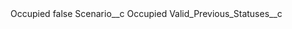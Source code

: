 <?xml version="1.0" encoding="UTF-8"?>
<CustomMetadata xmlns="http://soap.sforce.com/2006/04/metadata" xmlns:xsi="http://www.w3.org/2001/XMLSchema-instance" xmlns:xsd="http://www.w3.org/2001/XMLSchema">
    <label>Occupied</label>
    <protected>false</protected>
    <values>
        <field>Scenario__c</field>
        <value xsi:type="xsd:string">Occupied</value>
    </values>
    <values>
        <field>Valid_Previous_Statuses__c</field>
        <value xsi:nil="true"/>
    </values>
</CustomMetadata>
